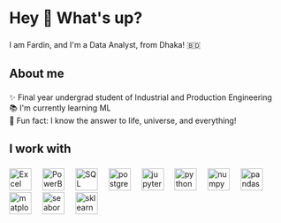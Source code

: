 <h1 align="left">Hey 👋 What's up?</h1>

###

<p align="left">I am Fardin, and I'm a Data Analyst, from Dhaka! 🇧🇩 </p>

###

<h2 align="left">About me</h2>

###

<p align="left">✨ Final year undergrad student of Industrial and Production Engineering<br>📚 I'm currently learning ML<br> 🎲 Fun fact: I know the answer to life, universe, and everything!</p>

###

<h2 align="left">I work with</h2>

###

<div align="left">
  <img src="https://upload.wikimedia.org/wikipedia/commons/3/34/Microsoft_Office_Excel_%282019%E2%80%93present%29.svg" height="40" alt="Excel"  />
  <img width="12" />
  <img src="https://upload.wikimedia.org/wikipedia/commons/c/cf/New_Power_BI_Logo.svg" height="40" alt="PowerBI"  />
  <img width="12" />
  <img src="https://upload.wikimedia.org/wikipedia/commons/8/87/Sql_data_base_with_logo.png" height="40" alt="SQL"  />
  <img width="12" />
  <img src="https://upload.wikimedia.org/wikipedia/commons/2/29/Postgresql_elephant.svg" height="40" alt="postgres"  />
  <img width="12" />
  <img src="https://commons.wikimedia.org/wiki/File:Jupyter_logo.svg" height="40" alt="jupyter"  />
  <img width="12" />
  <img src="https://en.wikipedia.org/wiki/File:Python-logo-notext.svg" height="40" alt="python"  />
  <img width="12" />
  <img src="https://en.wikipedia.org/wiki/File:NumPy_logo_2020.svg" height="40" alt="numpy"  />
  <img width="12" />
  <img src="https://en.wikipedia.org/wiki/File:Pandas_logo.svg" height="40" alt="pandas"  />
  <img width="12" />
  <img src="https://en.wikipedia.org/wiki/File:Matplotlib_logo.svg" height="40" alt="matplotlib"  />
  <img width="12" />
  <img src="https://seaborn.pydata.org/_static/logo-wide-lightbg.svg" height="40" alt="seaborn"  />
  <img width="12" />
  <img src="https://en.wikipedia.org/wiki/File:Scikit_learn_logo_small.svg" height="40" alt="sklearn"  />
</div>

###
